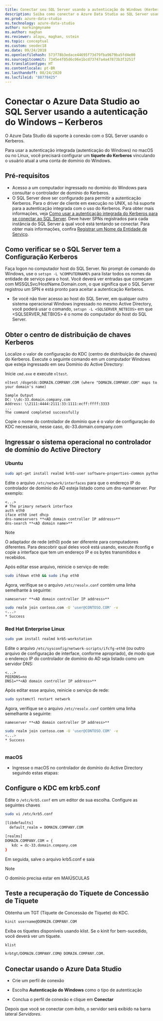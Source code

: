 ```yaml
---
title: Conectar seu SQL Server usando a autenticação do Windows (Kerberos)
description: Saiba como conectar o Azure Data Studio ao SQL Server usando a autenticação integrada do Microsoft Kerberos.
ms.prod: azure-data-studio
ms.technology: azure-data-studio
author: markingmyname
ms.author: maghan
ms.reviewer: alayu, maghan, sstein
ms.topic: conceptual
ms.custom: seodec18
ms.date: 09/24/2018
ms.openlocfilehash: 573f78b3edace44695f73d79fba9679ba5fd4e00
ms.sourcegitcommit: 7345e4f05d6c06e1bcd73747a4a47873b3f3251f
ms.translationtype: HT
ms.contentlocale: pt-BR
ms.lasthandoff: 08/24/2020
ms.locfileid: "88778425"
---
```

# <a name="connect-azure-data-studio-to-your-sql-server-using-windows-authentication---kerberos"></a>Conectar o Azure Data Studio ao SQL Server usando a autenticação do Windows – Kerberos

O Azure Data Studio dá suporte à conexão com o SQL Server usando o Kerberos.

Para usar a autenticação integrada (autenticação do Windows) no macOS ou no Linux, você precisará configurar um **tíquete do Kerberos** vinculando o usuário atual a uma conta de domínio do Windows.

## <a name="prerequisites"></a>Pré-requisitos

- Acesso a um computador ingressado no domínio do Windows para consultar o controlador de domínio do Kerberos.
- O SQL Server deve ser configurado para permitir a autenticação Kerberos. Para o driver de cliente em execução no UNIX, só há suporte para a autenticação integrada com o uso do Kerberos. Para obter mais informações, veja [Como usar a autenticação integrada do Kerberos para se conectar ao SQL Server](../connect/jdbc/using-kerberos-integrated-authentication-to-connect-to-sql-server.md). Deve haver SPNs registrados para cada instância do SQL Server à qual você está tentando se conectar. Para obter mais informações, confira [Registrar um Nome da Entidade de Serviço](/previous-versions/sql/sql-server-2008-r2/ms191153(v=sql.105)#SPN%20Formats).


## <a name="checking-if-sql-server-has-kerberos-setup"></a>Como verificar se o SQL Server tem a Configuração Kerberos

Faça logon no computador host do SQL Server. No prompt de comando do Windows, use o `setspn -L %COMPUTERNAME%` para listar todos os nomes da entidade de serviço para o host. Você deverá ver entradas que começam com MSSQLSvc/HostName.Domain.com, o que significa que o SQL Server registrou um SPN e está pronto para aceitar a autenticação Kerberos. 
- Se você não tiver acesso ao host do SQL Server, em qualquer outro sistema operacional Windows ingressado no mesmo Active Directory, você poderá usar o comando, `setspn -L <SQLSERVER_NETBIOS>` em que <SQLSERVER_NETBIOS> é o nome do computador do host do SQL Server.


## <a name="get-the-kerberos-key-distribution-center"></a>Obter o centro de distribuição de chaves Kerberos

Localize o valor de configuração do KDC (centro de distribuição de chaves) do Kerberos. Execute o seguinte comando em um computador Windows que esteja ingressado em seu Domínio do Active Directory: 

Inicie `cmd.exe` e execute `nltest`.

```
nltest /dsgetdc:DOMAIN.COMPANY.COM (where "DOMAIN.COMPANY.COM" maps to your domain's name)

Sample Output
DC: \\dc-33.domain.company.com
Address: \\2111:4444:2111:33:1111:ecff:ffff:3333
...
The command completed successfully
```
Copie o nome do controlador de domínio que é o valor de configuração do KDC necessário, nesse caso, dc-33.domain.company.com

## <a name="join-your-os-to-the-active-directory-domain-controller"></a>Ingressar o sistema operacional no controlador de domínio do Active Directory

### <a name="ubuntu"></a>Ubuntu
```bash
sudo apt-get install realmd krb5-user software-properties-common python-software-properties packagekit
```

Edite o arquivo `/etc/network/interfaces` para que o endereço IP do controlador de domínio do AD esteja listado como um dns-nameserver. Por exemplo: 

```/etc/network/interfaces
<...>
# The primary network interface
auth eth0
iface eth0 inet dhcp
dns-nameservers **<AD domain controller IP address>**
dns-search **<AD domain name>**
```

> [!NOTE]
> O adaptador de rede (eth0) pode ser diferente para computadores diferentes. Para descobrir qual deles você está usando, execute ifconfig e copie a interface que tem um endereço IP e os bytes transmitidos e recebidos.

Após editar esse arquivo, reinicie o serviço de rede:

```bash
sudo ifdown eth0 && sudo ifup eth0
```

Agora, verifique se o arquivo `/etc/resolv.conf` contém uma linha semelhante à seguinte:  

```Code
nameserver **<AD domain controller IP address>**
```

```bash
sudo realm join contoso.com -U 'user@CONTOSO.COM' -v
<...>
* Success
```
   
### <a name="redhat-enterprise-linux"></a>Red Hat Enterprise Linux
```bash
sudo yum install realmd krb5-workstation
```

Edite o arquivo `/etc/sysconfig/network-scripts/ifcfg-eth0` (ou outro arquivo de configuração de interface, conforme apropriado), de modo que o endereço IP do controlador de domínio do AD seja listado como um servidor DNS:

```/etc/sysconfig/network-scripts/ifcfg-eth0
<...>
PEERDNS=no
DNS1=**<AD domain controller IP address>**
```

Após editar esse arquivo, reinicie o serviço de rede:

```bash
sudo systemctl restart network
```

Agora, verifique se o arquivo `/etc/resolv.conf` contém uma linha semelhante à seguinte:  

```Code
nameserver **<AD domain controller IP address>**
```

```bash
sudo realm join contoso.com -U 'user@CONTOSO.COM' -v
<...>
* Success
   
```

### <a name="macos"></a>macOS

- Ingresse o macOS no controlador de domínio do Active Directory seguindo estas etapas:



## <a name="configure-kdc-in-krb5conf"></a>Configure o KDC em krb5.conf

Edite o `/etc/krb5.conf` em um editor de sua escolha. Configure as seguintes chaves

```bash
sudo vi /etc/krb5.conf

[libdefaults]
  default_realm = DOMAIN.COMPANY.COM
 
[realms]
DOMAIN.COMPANY.COM = {
   kdc = dc-33.domain.company.com
}
```

Em seguida, salve o arquivo krb5.conf e saia

> [!NOTE]
> O domínio precisa estar em MAIÚSCULAS


## <a name="test-the-ticket-granting-ticket-retrieval"></a>Teste a recuperação do Tíquete de Concessão de Tíquete

Obtenha um TGT (Tíquete de Concessão de Tíquete) do KDC.

```bash
kinit username@DOMAIN.COMPANY.COM
```

Exiba os tíquetes disponíveis usando klist. Se o kinit for bem-sucedido, você deverá ver um tíquete. 

```bash
klist

krbtgt/DOMAIN.COMPANY.COM@ DOMAIN.COMPANY.COM.
```

## <a name="connect-using-azure-data-studio"></a>Conectar usando o Azure Data Studio

* Crie um perfil de conexão

* Escolha **Autenticação do Windows** como o tipo de autenticação

* Conclua o perfil de conexão e clique em **Conectar**

Depois que você se conectar com êxito, o servidor será exibido na barra lateral *Servidores*.